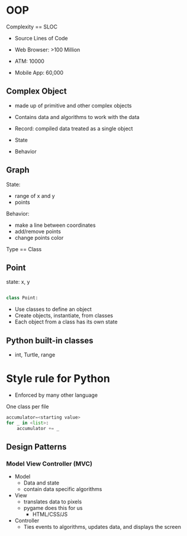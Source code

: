 # OOP

Complexity == SLOC

- Source Lines of Code

- Web Browser: >100 Million
- ATM: 10000
- Mobile App: 60,000

## Complex Object

- made up of primitive and other complex objects
- Contains data and algorithms to work with the data
- Record: compiled data treated as a single object

- State
- Behavior

## Graph

State:

- range of x and y
- points

Behavior:

- make a line between coordinates
- add/remove points
- change points color

Type == Class

## Point

state: x, y

```py

class Point:


```

- Use classes to define an object
- Create objects, instantiate, from classes
- Each object from a class has its own state

## Python built-in classes

- int, Turtle, range

# Style rule for Python

- Enforced by many other language

One class per file


```py
accumulator=<starting value>
for _ in <list>:
    accumulator += _
```

## Design Patterns

### Model View Controller (MVC)

- Model
  - Data and state
  - contain data specific algorithms
- View
  - translates data to pixels
  - pygame does this for us
    - HTML/CSS/JS
- Controller
  - Ties events to algorithms, updates data, and displays the screen
